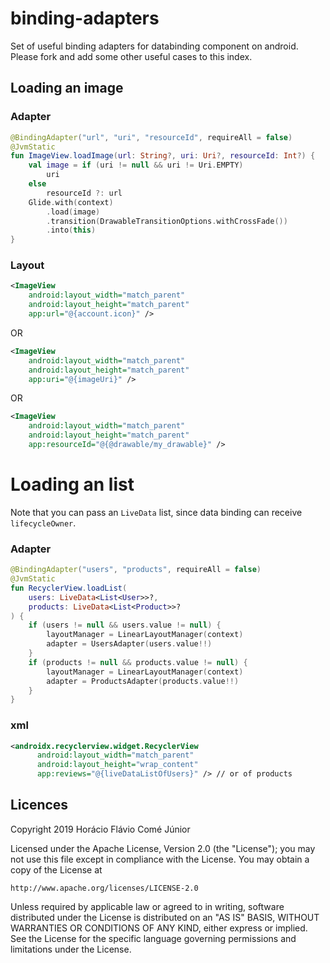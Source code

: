 # binding-adapters
Set of useful binding adapters for databinding component on android. Please fork and add some other useful cases to this index.

## Loading an image
### Adapter
```kotlin
@BindingAdapter("url", "uri", "resourceId", requireAll = false)
@JvmStatic
fun ImageView.loadImage(url: String?, uri: Uri?, resourceId: Int?) {
    val image = if (uri != null && uri != Uri.EMPTY)
        uri
    else
        resourceId ?: url
    Glide.with(context)
        .load(image)
        .transition(DrawableTransitionOptions.withCrossFade())
        .into(this)
}
```
### Layout
```xml
<ImageView
    android:layout_width="match_parent"
    android:layout_height="match_parent"
    app:url="@{account.icon}" />
```
OR
```xml
<ImageView
    android:layout_width="match_parent"
    android:layout_height="match_parent"
    app:uri="@{imageUri}" />
```
OR
```xml
<ImageView
    android:layout_width="match_parent"
    android:layout_height="match_parent"
    app:resourceId="@{@drawable/my_drawable}" />
```

# Loading an list
Note that you can pass an `LiveData` list, since data binding can receive `lifecycleOwner`.
### Adapter
```kotlin
@BindingAdapter("users", "products", requireAll = false)
@JvmStatic
fun RecyclerView.loadList(
    users: LiveData<List<User>>?,
    products: LiveData<List<Product>>?
) {
    if (users != null && users.value != null) {
        layoutManager = LinearLayoutManager(context)
        adapter = UsersAdapter(users.value!!)
    }
    if (products != null && products.value != null) {
        layoutManager = LinearLayoutManager(context)
        adapter = ProductsAdapter(products.value!!)
    }
}
```
### xml
```xml
<androidx.recyclerview.widget.RecyclerView
      android:layout_width="match_parent"
      android:layout_height="wrap_content"
      app:reviews="@{liveDataListOfUsers}" /> // or of products
```


## Licences
Copyright 2019 Horácio Flávio Comé Júnior

Licensed under the Apache License, Version 2.0 (the "License");
you may not use this file except in compliance with the License.
You may obtain a copy of the License at

    http://www.apache.org/licenses/LICENSE-2.0

Unless required by applicable law or agreed to in writing, software
distributed under the License is distributed on an "AS IS" BASIS,
WITHOUT WARRANTIES OR CONDITIONS OF ANY KIND, either express or implied.
See the License for the specific language governing permissions and limitations
under the License.

